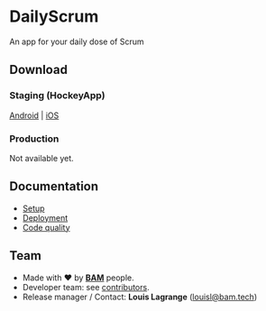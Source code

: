 # DailyScrum
An app for your daily dose of Scrum

## Download

### Staging (HockeyApp)
[Android](https://rink.hockeyapp.net/apps/d465ef7f42144497b04829bb5e19b7c2) | [iOS](https://rink.hockeyapp.net/apps/af7d5039933a43e48637b722804106cf)

### Production
Not available yet.

## Documentation
* [Setup](doc/setup.md)
* [Deployment](doc/deployment.md)
* [Code quality](doc/code_quality.md)

## Team
* Made with :heart: by [**BAM**](http://www.bam.tech/equipe-bam) people.
* Developer team: see [contributors](../../graphs/contributors).
* Release manager / Contact: **Louis Lagrange** (louisl@bam.tech)
